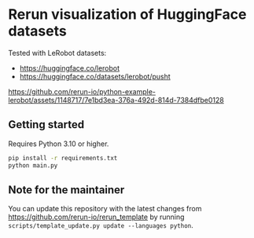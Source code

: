 # Rerun visualization of HuggingFace datasets
Tested with LeRobot datasets:

* https://huggingface.co/lerobot
* https://huggingface.co/datasets/lerobot/pusht

https://github.com/rerun-io/python-example-lerobot/assets/1148717/7e1bd3ea-376a-492d-814d-7384dfbe0128

## Getting started
Requires Python 3.10 or higher.

```sh
pip install -r requirements.txt
python main.py
```

## Note for the maintainer
You can update this repository with the latest changes from https://github.com/rerun-io/rerun_template by running `scripts/template_update.py update --languages python`.
